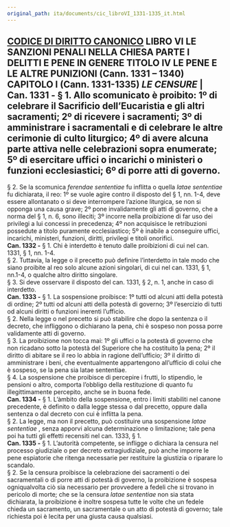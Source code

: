 ```yaml
---
original_path: ita/documents/cic_libroVI_1331-1335_it.html
---
```


**[CODICE DI DIRITTO CANONICO](../../cic_index_it.html)** LIBRO VI **LE SANZIONI PENALI NELLA CHIESA** PARTE I DELITTI E PENE IN GENERE TITOLO IV **LE PENE E LE ALTRE PUNIZIONI** (**Cann. 1331 – 1340)** CAPITOLO I (Cann. 1331-1335) _LE CENSURE_ |  **Can. 1331 -** § 1. Allo scomunicato è proibito: 1º di celebrare il Sacrificio dell’Eucaristia e gli altri sacramenti; 2º di ricevere i sacramenti; 3º di amministrare i sacramentali e di celebrare le altre cerimonie di culto liturgico; 4º di avere alcuna parte attiva nelle celebrazioni sopra enumerate;  5º di esercitare uffici o incarichi o ministeri o funzioni ecclesiastici; 6º di porre atti di governo.  
---  
§ 2. Se la scomunica _ferendae sententiae_ fu inflitta o quella _latae sententiae_ fu dichiarata, il reo: 1º se vuole agire contro il disposto del § 1, nn. 1-4, deve essere allontanato o si deve interrompere l’azione liturgica, se non si opponga una causa grave; 2º pone invalidamente gli atti di governo, che a norma del § 1, n. 6, sono illeciti; 3º incorre nella proibizione di far uso dei privilegi a lui concessi in precedenza; 4º non acquisisce le retribuzioni possedute a titolo puramente ecclesiastico;  5º è inabile a conseguire uffici, incarichi, ministeri, funzioni, diritti, privilegi e titoli onorifici.  
**Can. 1332 -** § 1. Chi è interdetto è tenuto dalle proibizioni di cui nel can. 1331, § 1, nn. 1-4.  
§ 2. Tuttavia, la legge o il precetto può definire l’interdetto in tale modo che siano proibite al reo solo alcune azioni singolari, di cui nel can. 1331, § 1, nn.1-4, o qualche altro diritto singolare.  
§ 3. Si deve osservare il disposto del can. 1331, § 2, n. 1, anche in caso di interdetto.  
**Can. 1333 -** § 1. La sospensione proibisce: 1º tutti od alcuni atti della potestà di ordine; 2º tutti od alcuni atti della potestà di governo; 3º l’esercizio di tutti od alcuni diritti o funzioni inerenti l’ufficio.  
§ 2. Nella legge o nel precetto si può stabilire che dopo la sentenza o il decreto, che infliggono o dichiarano la pena, chi è sospeso non possa porre validamente atti di governo.  
§ 3. La proibizione non tocca mai: 1º gli uffici o la potestà di governo che non ricadano sotto la potestà del Superiore che ha costituito la pena; 2º il diritto di abitare se il reo lo abbia in ragione dell’ufficio; 3º il diritto di amministrare i beni, che eventualmente appartengono all’ufficio di colui che è sospeso, se la pena sia latae sententiae.  
§ 4. La sospensione che proibisce di percepire i frutti, lo stipendio, le pensioni o altro, comporta l’obbligo della restituzione di quanto fu illegittimamente percepito, anche se in buona fede.  
**Can. 1334 -** § 1. L’àmbito della sospensione, entro i limiti stabiliti nel canone precedente, è definito o dalla legge stessa o dal precetto, oppure dalla sentenza o dal decreto con cui è inflitta la pena.  
§ 2. La legge, ma non il precetto, può costituire una sospensione _latae sententiae_ , senza apporvi alcuna determinazione o limitazione; tale pena poi ha tutti gli effetti recensiti nel can. 1333, § 1.  
**Can. 1335 -** § 1. L’autorità competente, se infligge o dichiara la censura nel processo giudiziale o per decreto extragiudiziale, può anche imporre le pene espiatorie che ritenga necessarie per restituire la giustizia o riparare lo scandalo.  
§ 2. Se la censura proibisce la celebrazione dei sacramenti o dei sacramentali o di porre atti di potestà di governo, la proibizione è sospesa ogniqualvolta ciò sia necessario per provvedere a fedeli che si trovano in pericolo di morte; che se la censura _latae sententiae_ non sia stata dichiarata, la proibizione è inoltre sospesa tutte le volte che un fedele chieda un sacramento, un sacramentale o un atto di potestà di governo; tale richiesta poi è lecita per una giusta causa qualsiasi.